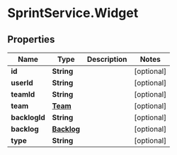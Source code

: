 # SprintService.Widget

## Properties

Name | Type | Description | Notes
------------ | ------------- | ------------- | -------------
**id** | **String** |  | [optional] 
**userId** | **String** |  | [optional] 
**teamId** | **String** |  | [optional] 
**team** | [**Team**](Team.md) |  | [optional] 
**backlogId** | **String** |  | [optional] 
**backlog** | [**Backlog**](Backlog.md) |  | [optional] 
**type** | **String** |  | [optional] 


